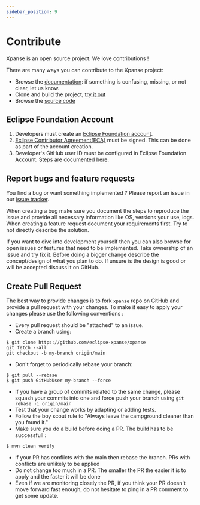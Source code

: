 ```yaml
---
sidebar_position: 9
---
```


# Contribute

Xpanse is an open source project. We love contributions !

There are many ways you can contribute to the Xpanse project:

-   Browse the [documentation](intro): if something is confusing, missing, or not clear, let us know.
-   Clone and build the project, [try it out](runtime)
-   Browse the [source code](https://github.com/eclipse-xpanse/xpanse)

## Eclipse Foundation Account

1. Developers must create an [Eclipse Foundation account](https://accounts.eclipse.org/user/register).
2. [Eclipse Contributor Agreement(ECA)](https://www.eclipse.org/projects/handbook/#contributing-eca) must be signed. This can be done as part of the account creation.
3. Developer's GitHub user ID must be configured in Eclipse Foundation Account. Steps are documented [here](https://www.eclipse.org/projects/handbook/#resources-github).

## Report bugs and feature requests

You find a bug or want something implemented ? Please report an issue in
our [issue tracker](https://github.com/eclipse-xpanse/xpanse/issues).

When creating a bug make sure you document the steps to reproduce the issue and provide all necessary information like
OS, versions your use, logs. When creating a feature request document your requirements first. Try to not directly
describe the solution.

If you want to dive into development yourself then you can also browse for open issues or features that need to be
implemented. Take ownership of an issue and try fix it. Before doing a bigger change describe the concept/design of what
you plan to do. If unsure is the design is good or will be accepted discuss it on GitHub.

## Create Pull Request

The best way to provide changes is to fork `xpanse` repo on GitHub and provide a pull request with your changes. To make it
easy to apply your changes please use the following conventions :

-   Every pull request should be "attached" to an issue.
-   Create a branch using:

```shell
$ git clone https://github.com/eclipse-xpanse/xpanse
git fetch --all
git checkout -b my-branch origin/main
```

-   Don't forget to periodically rebase your branch:

```shell
$ git pull --rebase
$ git push GitHubUser my-branch --force
```

-   If you have a group of commits related to the same change, please squash your commits into one and force push your
    branch using `git rebase -i origin/main`
-   Test that your change works by adapting or adding tests.
-   Follow the boy scout rule to "Always leave the campground cleaner than you found it."
-   Make sure you do a build before doing a PR. The build has to be successfull :

```shell
$ mvn clean verify
```

-   If your PR has conflicts with the main then rebase the branch. PRs with conflicts are unlikely to be applied
-   Do not change too much in a PR. The smaller the PR the easier it is to apply and the faster it will be done
-   Even if we are monitoring closely the PR, if you think your PR doesn't move forward fast enough, do not hesitate to
    ping in a PR comment to get some update.
